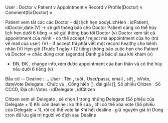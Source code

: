 User :
  Doctor        v 
  Patient       v
Appointment     v
Record          v
Profile(Doctor) v
Comment(forDoctor) v  

Patient xem tất các các Doctor - đặt lịch hẹn bodyLichHen : idPatient, idDoctor,date  (V) -> sẽ gửi thông báo cho Doctor 
Patient cũng có thể hủy lịch hẹn dưới 6 tiếng -> sẽ gửi thông báo tới Doctor (v)
Doctor xem tất cả appointment của mình - có thể accept / reject mà appointment của họ (trả về mail của user) (V) - if accept thì phải viết một record healthy cho bênh nhân (V) 
Hẹn giờ (Trước 1 ngày / 12 tiếng) thông báo cuộc hẹn cho Patient và Doctor -> chắc dùng cron (agenda)
Đánh giá bác sĩ sau khi khám (v)

- ĐN, ĐK , change info,xem được appointment của ban thân và có thẻ hủy nếu dưới 6 tiếng (v)










Bầu cử -- Dealine : ...
User : Tên , tuổi , User/pass/, email , sđt , isVote, dateVote
  Delegate : Chức vụ , Cống hiến [], đại giải [], Số phiếu
  Citizen : Số CCCD,  Địa chỉ
Votes : idDelegate , idCitizen

Citizen xem all Delegate , sẽ chọn 1 trong những Delegate (Số phiếu của Delegate + 1)
Khi còn dealine : ko thể sửa , chỉ có thể xóa vote (Số phiếu của Delegate + 1), ròi có thể vote lại
Khi hết dealine : giữ nguyên giá trị
Dùng cron để lưu giá trị người vô địch sau Dealine 